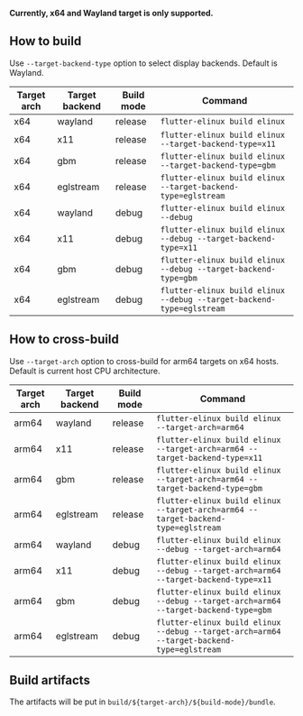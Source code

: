 **Currently, x64 and Wayland target is only supported.**

## How to build
Use `--target-backend-type` option to select display backends. Default is Wayland.

|Target arch|Target backend|Build mode| Command |
| --------- | ------------ | -------- | ------- |
| x64       | wayland      | release  | `flutter-elinux build elinux` |
| x64       | x11          | release  | `flutter-elinux build elinux --target-backend-type=x11` |
| x64       | gbm          | release  | `flutter-elinux build elinux --target-backend-type=gbm` |
| x64       | eglstream    | release  | `flutter-elinux build elinux --target-backend-type=eglstream` |
| x64       | wayland      | debug    | `flutter-elinux build elinux --debug` |
| x64       | x11          | debug    | `flutter-elinux build elinux --debug --target-backend-type=x11` |
| x64       | gbm          | debug    | `flutter-elinux build elinux --debug --target-backend-type=gbm` |
| x64       | eglstream    | debug    | `flutter-elinux build elinux --debug --target-backend-type=eglstream` |

## How to cross-build
Use `--target-arch` option to cross-build for arm64 targets on x64 hosts. Default is current host CPU architecture.

|Target arch|Target backend|Build mode| Command |
| --------- | ------------ | -------- | ------- |
| arm64     | wayland      | release  | `flutter-elinux build elinux --target-arch=arm64` |
| arm64     | x11          | release  | `flutter-elinux build elinux --target-arch=arm64 --target-backend-type=x11` |
| arm64     | gbm          | release  | `flutter-elinux build elinux --target-arch=arm64 --target-backend-type=gbm` |
| arm64     | eglstream    | release  | `flutter-elinux build elinux --target-arch=arm64 --target-backend-type=eglstream` |
| arm64     | wayland      | debug    | `flutter-elinux build elinux --debug --target-arch=arm64` |
| arm64     | x11          | debug    | `flutter-elinux build elinux --debug --target-arch=arm64 --target-backend-type=x11` |
| arm64     | gbm          | debug    | `flutter-elinux build elinux --debug --target-arch=arm64 --target-backend-type=gbm` |
| arm64     | eglstream    | debug    | `flutter-elinux build elinux --debug --target-arch=arm64 --target-backend-type=eglstream` |

## Build artifacts
The artifacts will be put in `build/${target-arch}/${build-mode}/bundle`.